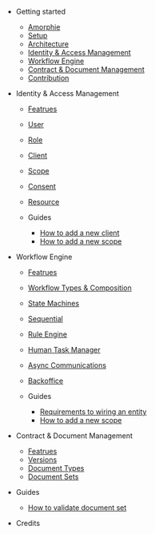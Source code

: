 - Getting started

  - [Amorphie](getting-started/amorphie.md)
  - [Setup](getting-started/setup.md)
  - [Architecture](getting-started/architecture.md)
  - [Identity & Access Management](iam.md)
  - [Workflow Engine](Workflow.md)
  - [Contract & Document Management](Workflow.md)
  - [Contribution](contribution.md)

- Identity & Access Management
  - [Featrues](iam/features.md)
  - [User](iam/user.md)
  - [Role](iam/roles.md)
  - [Client](iam/clients.md)
  - [Scope](iam/scopes.md)
  - [Consent](iam/consents.md)
  - [Resource](iam/resources.md)
  
  - Guides
    - [How to add a new client](iam/guides/add-client.md)
    - [How to add a new scope](iam/guides/add-scope.md)

- Workflow Engine
  - [Featrues](we/features.md)
  - [Workflow Types & Composition](we/types.md)
  - [State Machines](we/fsm.md)
  - [Sequential](we/Sequential.md)
  - [Rule Engine](we/Sequential.md)
  - [Human Task Manager](we/task-manager.md)
  - [Async Communications](we/async.md)
  - [Backoffice](we/backoffice.md)

  - Guides
    - [Requirements to wiring an entity](we/guides/entity-workflow-rules.md)
    - [How to add a new scope](we/guides/add-scope.md)

- Contract & Document Management
    - [Featrues](dms/features.md)
    - [Versions](dms/Versions.md)
    - [Document Types](dms/features.md)
    - [Document Sets](dms/features.md)

- Guides
    - [How to validate document set](dms/guides/validate-document-set.md)

- Credits
